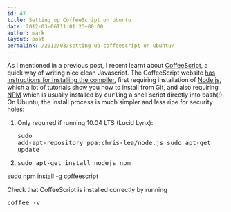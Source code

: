 ```yaml
---
id: 47
title: Setting up CoffeeScript on ubuntu
date: 2012-03-06T11:01:23+00:00
author: mark
layout: post
permalink: /2012/03/setting-up-coffeescript-on-ubuntu/
---
```

As I mentioned in a previous post, I recent learnt about [CoffeeScript](http://coffeescript.org/), a quick way of writing nice clean Javascript. The CoffeeScript website [has instructions for installing the compiler](http://coffeescript.org/#installation), first requiring installation of [Node.js](http://nodejs.org/), which a lot of tutorials show you how to install from Git, and also requiring [NPM](http://npmjs.org/) which is usually installed by <tt>curl</tt>ing a shell script directly into bash(!). On Ubuntu, the install process is much simpler and less ripe for security holes:

  1. Only required if running 10.04 LTS (Lucid Lynx): 
    <pre>sudo add-apt-repository ppa:chris-lea/node.js
sudo apt-get update</pre>

  2. <pre>sudo apt-get install nodejs npm
sudo npm install -g coffeescript</pre>

Check that CoffeeScript is installed correctly by running 

<pre>coffee -v</pre>
